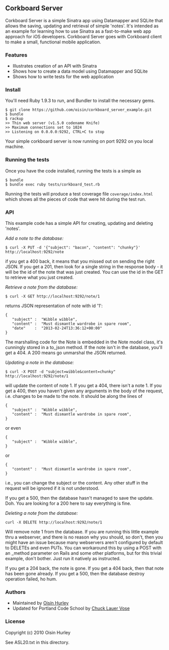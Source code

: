 ## Corkboard Server

Corkboard Server is a simple Sinatra app using Datamapper and SQLite that
allows the saving, updating and retrieval of simple 'notes'. It's intended
as an example for learning how to use Sinatra as a fast-to-make web app
approach for iOS developers. Corkboard Server goes with Corkboard client to
make a small, functional mobile application.

### Features

* Illustrates creation of an API with Sinatra
* Shows how to create a data model using Datamapper and SQLite
* Shows how to write tests for the web application

### Install

You'll need Ruby 1.9.3 to run, and Bundler to install the necessary gems. 

    $ git clone https://github.com/oisin/corkboard_server_example.git
    $ bundle
    $ rackup
    >> Thin web server (v1.5.0 codename Knife)
    >> Maximum connections set to 1024
    >> Listening on 0.0.0.0:9292, CTRL+C to stop

Your simple corkboard server is now running on port 9292 on you local machine.

### Running the tests

Once you have the code installed, running the tests is a simple as 

    $ bundle
    $ bundle exec ruby tests/corkboard_test.rb

Running the tests will produce a test coverage file `coverage/index.html` which shows 
all the pieces of code that were hit during the test run.

### API

This example code has a simple API for creating, updating and deleting 'notes'.

*Add a note to the database:*

    $ curl -X PUT -d '{"subject": "bacon", "content": "chunky"}' http://localhost:9292/note


if you get a 400 back, it means that you missed out on sending the right JSON. If you get a 201, then look for a single string in the response body - it will be the id of the note that was just created. You can use the id in the GET to retrieve what you just created.

*Retrieve a note from the database:*

    $ curl -X GET http://localhost:9292/note/1

returns JSON representation of note with id '1':

    {
       "subject" :  "Wibble wibble",
       "content" :  "Must dismantle wardrobe in spare room",
       "date"    :  "2013-02-24T13:36:12+00:00"
    }

The marshalling code for the Note is embedded in the Note model class, it's cunningly stored in a to_json method. If the note isn't in the database, you'll get a 404. A 200 means go unmarshal the JSON returned.


*Updating a note in the database:*

    $ curl -X POST -d "subject=wibble&content=chunky" http://localhost:9292/note/1

will update the content of note 1. If you get a 404, there isn't a note 1. If you get a 400, then you haven't given any arguments in the body of the request, i.e. changes to be made to the note. It should be along the lines of


    {
       "subject" :  "Wibble wibble",
       "content" :  "Must dismantle wardrobe in spare room",
    }

or even

    {
       "subject" :  "Wibble wibble",
    }

or

    {
       "content" :  "Must dismantle wardrobe in spare room",
    }

i.e., you can change the subject or the content. Any other stuff in the request will be ignored if it is not understood.

If you get a 500, then the database hasn't managed to save the update. Doh. You are looking for a 200 here to say everything is fine.

*Deleting a note from the database:*

    curl -X DELETE http://localhost:9292/note/1

Will remove note 1 from the database. If you are running this little example thru a webserver, and there is no reason why you should, so don't, then you might have an issue because many webservers aren't configured by default to DELETEs and even PUTs. You can workaround this by using a POST with an _method parameter on Rails and some other platforms, but for this trivial example, don't bother. Just run it natively as instructed.

If you get a 204 back, the note is gone. If you get a 404 back, then that note has been gone already. If you get a 500, then the database destroy operation failed, ho hum.

### Authors

- Maintained by [Ois&iacute;n Hurley](oisin.hurley@gmail.com)
- Updated for Portland Code School by [Chuck Lauer Vose](cvose@portlandcodeschool.com)

### License

Copyright (c) 2010 Oisin Hurley
   
See ASL20.txt in this directory.
